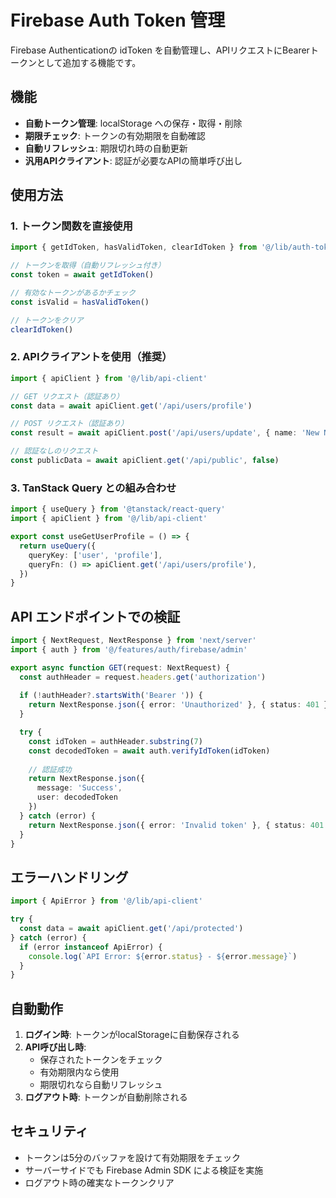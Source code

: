 # Firebase Auth Token 管理

Firebase Authenticationの idToken を自動管理し、APIリクエストにBearerトークンとして追加する機能です。

## 機能

- **自動トークン管理**: localStorage への保存・取得・削除
- **期限チェック**: トークンの有効期限を自動確認
- **自動リフレッシュ**: 期限切れ時の自動更新
- **汎用APIクライアント**: 認証が必要なAPIの簡単呼び出し

## 使用方法

### 1. トークン関数を直接使用

```typescript
import { getIdToken, hasValidToken, clearIdToken } from '@/lib/auth-token'

// トークンを取得（自動リフレッシュ付き）
const token = await getIdToken()

// 有効なトークンがあるかチェック
const isValid = hasValidToken()

// トークンをクリア
clearIdToken()
```

### 2. APIクライアントを使用（推奨）

```typescript
import { apiClient } from '@/lib/api-client'

// GET リクエスト（認証あり）
const data = await apiClient.get('/api/users/profile')

// POST リクエスト（認証あり）
const result = await apiClient.post('/api/users/update', { name: 'New Name' })

// 認証なしのリクエスト
const publicData = await apiClient.get('/api/public', false)
```

### 3. TanStack Query との組み合わせ

```typescript
import { useQuery } from '@tanstack/react-query'
import { apiClient } from '@/lib/api-client'

export const useGetUserProfile = () => {
  return useQuery({
    queryKey: ['user', 'profile'],
    queryFn: () => apiClient.get('/api/users/profile'),
  })
}
```

## API エンドポイントでの検証

```typescript
import { NextRequest, NextResponse } from 'next/server'
import { auth } from '@/features/auth/firebase/admin'

export async function GET(request: NextRequest) {
  const authHeader = request.headers.get('authorization')
  
  if (!authHeader?.startsWith('Bearer ')) {
    return NextResponse.json({ error: 'Unauthorized' }, { status: 401 })
  }

  try {
    const idToken = authHeader.substring(7)
    const decodedToken = await auth.verifyIdToken(idToken)
    
    // 認証成功
    return NextResponse.json({ 
      message: 'Success',
      user: decodedToken 
    })
  } catch (error) {
    return NextResponse.json({ error: 'Invalid token' }, { status: 401 })
  }
}
```

## エラーハンドリング

```typescript
import { ApiError } from '@/lib/api-client'

try {
  const data = await apiClient.get('/api/protected')
} catch (error) {
  if (error instanceof ApiError) {
    console.log(`API Error: ${error.status} - ${error.message}`)
  }
}
```

## 自動動作

1. **ログイン時**: トークンがlocalStorageに自動保存される
2. **API呼び出し時**: 
   - 保存されたトークンをチェック
   - 有効期限内なら使用
   - 期限切れなら自動リフレッシュ
3. **ログアウト時**: トークンが自動削除される

## セキュリティ

- トークンは5分のバッファを設けて有効期限をチェック
- サーバーサイドでも Firebase Admin SDK による検証を実施
- ログアウト時の確実なトークンクリア 